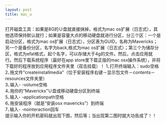 ```yaml
---
layout: post
title: mac_u
---
```


打开磁盘工具：如果是8G的Ｕ盘就直接抹掉，格式为mac os扩展（日志式），其他选项保持默认就行；如果是容量大点的移动硬盘就进行分区，分三个区：一个是启动分区，格式为mac os扩展（日志式），分区表为GUID，名称为Mavericks；另一个是备份分区，名字为back,格式为mac os扩展（日志式）；第三个为储存分区，格式为efat格式，起个名字，可以存储大于4g的文件。然后，点击应用就行。然后下载系统程序（最好在app store里下载正版的mac osx操作系统），并将下载好的程序放到应用程序文件夹里（双击挂载）！
1､打开终端输入：sudo空格  
2､拖文件“createinstallmedia”（位于安装程序右键－显示包文件－contents－resources文件夹里）   
3､输入- -volume空格  
4､拖你的“Mavericks”Ｕ盘或移动硬盘分区到终端  
5､输入- -applicationpath空格  
6､拖安装程序（就是“安装osx mavericks”）到终端  
7､输入- -nointeraction回车  
提示输入你的开机密码就出现下图，然后等；当出现第二图时就大功告成了！！  
